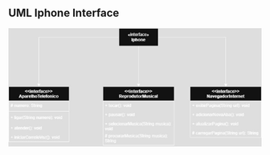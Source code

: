 ## UML Iphone Interface
![Imagem UML do Desafio](https://github.com/eujacksonsales/dio-desafio-java-basico/blob/main/Desafio-Iphone-Interface-UML/uml-desafio-iphone.jpg)
